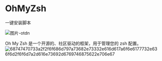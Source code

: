 # OhMyZsh
一键安装脚本

![图片-otdn](https://github.com/xxx252525/OhMyZsh/assets/104115333/af1327f9-62b6-4574-aecc-b8886585e788)

Oh My Zsh 是一个开源的、社区驱动的框架，用于管理您的 zsh 配置。
![68747470733a2f2f6f686d797a73682e73332e616d617a6f6e6177732e636f6d2f6f6d7a2d616e73692d6769746875622e706e67](https://github.com/xxx252525/OhMyZsh/assets/104115333/d4987179-f04b-40c2-8706-43c5fbd0a76c)

